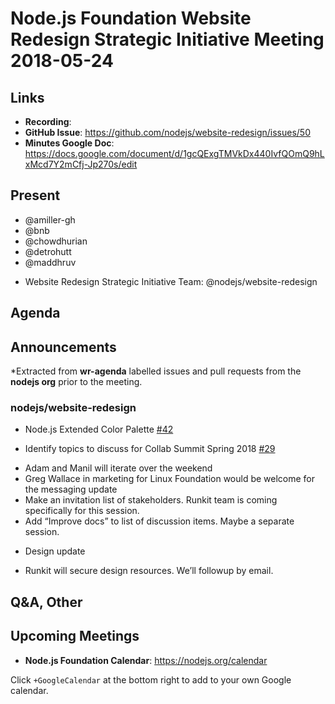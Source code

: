 # Node.js Foundation Website Redesign Strategic Initiative Meeting 2018-05-24

## Links

* **Recording**:
* **GitHub Issue**: https://github.com/nodejs/website-redesign/issues/50
* **Minutes Google Doc**: https://docs.google.com/document/d/1gcQExgTMVkDx440IvfQOmQ9hLxMcd7Y2mCfj-Jp270s/edit

## Present

 - @amiller-gh
 - @bnb
 - @chowdhurian
 - @detrohutt
 - @maddhruv

* Website Redesign Strategic Initiative Team: @nodejs/website-redesign

## Agenda

## Announcements

*Extracted from **wr-agenda** labelled issues and pull requests from the **nodejs org** prior to the meeting.

### nodejs/website-redesign

* Node.js Extended Color Palette  [#42](https://github.com/nodejs/website-redesign/issues/42)

* Identify topics to discuss for Collab Summit Spring 2018 [#29](https://github.com/nodejs/website-redesign/issues/29)
 - Adam and Manil will iterate over the weekend
 - Greg Wallace in marketing for Linux Foundation would be welcome for the messaging update
 - Make an invitation list of stakeholders. Runkit team is coming specifically for this session.
 - Add “Improve docs” to list of discussion items. Maybe a separate session.

* Design update
 - Runkit will secure design resources. We’ll followup by email.

## Q&A, Other

## Upcoming Meetings

* **Node.js Foundation Calendar**: https://nodejs.org/calendar

Click `+GoogleCalendar` at the bottom right to add to your own Google calendar.

